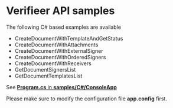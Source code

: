 # Verifieer API samples

The following C# based examples are available

- CreateDocumentWithTemplateAndGetStatus
- CreateDocumentWithAttachments
- CreateDocumentWithExternalSigner
- CreateDocumentWithOrderedSigners
- CreateDocumentWithReceivers
- GetDocumentSignersList
- GetDocumentTemplatesList

See [**Program.cs** in **samples/C#/ConsoleApp**](samples/C#/ConsoleApp/Program.cs)

Please make sure to modify the configuration file **app.config** first.